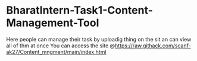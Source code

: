 # BharatIntern-Task1-Content-Management-Tool

Here people can manage their task by uploadig thing on the sit an can view all of thm at once
You can access the site @https://raw.githack.com/scanf-ak27/Content_mngment/main/index.html
